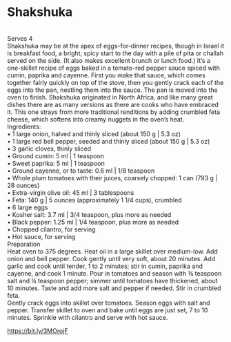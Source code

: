 # Shakshuka

\
Serves 4\
Shakshuka may be at the apex of eggs-for-dinner recipes, though in Israel it is breakfast food, a bright, spicy start to the day with a pile of pita or challah served on the side. (It also makes excellent brunch or lunch food.) It’s a one-skillet recipe of eggs baked in a tomato-red pepper sauce spiced with cumin, paprika and cayenne. First you make that sauce, which comes together fairly quickly on top of the stove, then you gently crack each of the eggs into the pan, nestling them into the sauce. The pan is moved into the oven to finish. Shakshuka originated in North Africa, and like many great dishes there are as many versions as there are cooks who have embraced it. This one strays from more traditional renditions by adding crumbled feta cheese, which softens into creamy nuggets in the oven’s heat.\
Ingredients:\
• 1 large onion, halved and thinly sliced (about 150 g | 5.3 oz)\
• 1 large red bell pepper, seeded and thinly sliced (about 150 g | 5.3 oz)\
• 3 garlic cloves, thinly sliced\
• Ground cumin: 5 ml | 1 teaspoon\
• Sweet paprika: 5 ml | 1 teaspoon\
• Ground cayenne, or to taste: 0.6 ml | 1/8 teaspoon\
• Whole plum tomatoes with their juices, coarsely chopped: 1 can (793 g | 28 ounces)\
• Extra-virgin olive oil: 45 ml | 3 tablespoons\
• Feta: 140 g | 5 ounces (approximately 1 1/4 cups), crumbled\
• 6 large eggs\
• Kosher salt: 3.7 ml | 3/4 teaspoon, plus more as needed\
• Black pepper: 1.25 ml | 1/4 teaspoon, plus more as needed\
• Chopped cilantro, for serving\
• Hot sauce, for serving\
Preparation\
Heat oven to 375 degrees. Heat oil in a large skillet over medium-low. Add onion and bell pepper. Cook gently until very soft, about 20 minutes. Add garlic and cook until tender, 1 to 2 minutes; stir in cumin, paprika and cayenne, and cook 1 minute. Pour in tomatoes and season with ¾ teaspoon salt and ¼ teaspoon pepper; simmer until tomatoes have thickened, about 10 minutes. Taste and add more salt and pepper if needed. Stir in crumbled feta.\
Gently crack eggs into skillet over tomatoes. Season eggs with salt and pepper. Transfer skillet to oven and bake until eggs are just set, 7 to 10 minutes. Sprinkle with cilantro and serve with hot sauce.

https://bit.ly/3MOrojF
